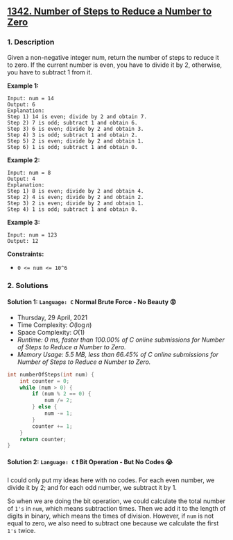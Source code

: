 ## [1342. Number of Steps to Reduce a Number to Zero](https://leetcode.com/problems/number-of-steps-to-reduce-a-number-to-zero/)

### 1. Description

Given a non-negative integer num, return the number of steps to reduce it to zero. If the current number is even, you have to divide it by 2, otherwise, you have to subtract 1 from it.

**Example 1:**

```
Input: num = 14
Output: 6
Explanation:
Step 1) 14 is even; divide by 2 and obtain 7.
Step 2) 7 is odd; subtract 1 and obtain 6.
Step 3) 6 is even; divide by 2 and obtain 3.
Step 4) 3 is odd; subtract 1 and obtain 2.
Step 5) 2 is even; divide by 2 and obtain 1.
Step 6) 1 is odd; subtract 1 and obtain 0.
```

**Example 2:**

```
Input: num = 8
Output: 4
Explanation:
Step 1) 8 is even; divide by 2 and obtain 4.
Step 2) 4 is even; divide by 2 and obtain 2.
Step 3) 2 is even; divide by 2 and obtain 1.
Step 4) 1 is odd; subtract 1 and obtain 0.
```

**Example 3:**

```
Input: num = 123
Output: 12
```

**Constraints:**

- `0 <= num <= 10^6`

### 2. Solutions

#### Solution 1: `Language: C` Normal Brute Force - No Beauty 😡

- Thursday, 29 April, 2021
- Time Complexity: $O(\log n)$
- Space Complexity: $O(1)$
- *Runtime: 0 ms, faster than 100.00% of C online submissions for Number of Steps to Reduce a Number to Zero.*
- *Memory Usage: 5.5 MB, less than 66.45% of C online submissions for Number of Steps to Reduce a Number to Zero.*

```C
int numberOfSteps(int num) {
    int counter = 0;
    while (num > 0) {
        if (num % 2 == 0) {
            num /= 2;
        } else {
            num -= 1;
        }
        counter += 1;
    }
    return counter;
}
```

#### Solution 2: `Language: C` ❗️ Bit Operation - But No Codes 😭

I could only put my ideas here with no codes. For each even number, we divide it by 2; and for each odd number, we subtract it by 1.

So when we are doing the bit operation, we could calculate the total number of `1's` in `num`, which means subtraction times. Then we add it to the length of digits in binary, which means the times of division. However, if `num` is not equal to zero, we also need to subtract one because we calculate the first `1's` twice.
